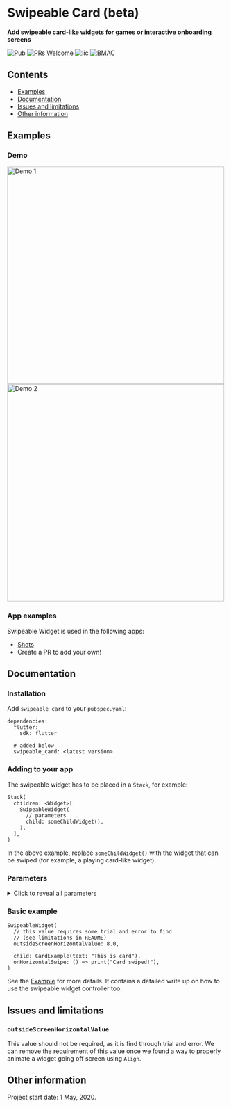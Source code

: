 <!-- omit in toc -->
# Swipeable Card (beta)

**Add swipeable card-like widgets for games or interactive onboarding screens**

[![Pub](https://img.shields.io/pub/v/swipeable_card.svg?style=flat-square)]()
[![PRs Welcome](https://img.shields.io/badge/PRs-welcome-brightgreen.svg?style=flat-square)](http://makeapullrequest.com)
![lic](https://img.shields.io/github/license/themindstorm/swipeable_card?style=flat-square)
[![BMAC](https://img.shields.io/badge/Donate-Buy%20Me%20A%20Coffee-orange.svg?style=flat-square)](https://www.buymeacoffee.com/ninest) 


## Contents
- [Examples](#Examples)
- [Documentation](#Documentation)
- [Issues and limitations](#Issues-and-limitations)
- [Other information](#Other-information)

## Examples

### Demo
<img alt="Demo 1" src="https://cdn.jsdelivr.net/gh/ninest/swipeable_card/readme-assets/demo-1.gif" height="500"> <img alt="Demo 2" src="https://cdn.jsdelivr.net/gh/ninest/swipeable_card/readme-assets/demo-2.gif" height="500">

### App examples
Swipeable Widget is used in the following apps:
- [Shots](https://github.com/ninest/Shots)
- Create a PR to add your own!

## Documentation

### Installation
Add `swipeable_card` to your `pubspec.yaml`:

```
dependencies:
  flutter:
    sdk: flutter

  # added below
  swipeable_card: <latest version>
```

### Adding to your app

The swipeable widget has to be placed in a `Stack`, for example:

```
Stack(
  children: <Widget>[
    SwipeableWidget(
      // parameters ...
      child: someChildWidget(),
    ),
  ],
)
```

In the above example, replace `someChildWidget()` with the widget that can be swiped (for example, a playing card-like widget).

### Parameters

<details>

<summary>
Click to reveal all parameters
</summary>

#### int `durationMilliseconds`
- The animation duration that dictates
  - How long it takes the widget to move back to the origin
  - How long it takes for the widget to animate off the screen

  Default value: `120`

#### double `sensitivity`
- The multiplier value for the position of the widget as it's being moved by the finger. Higher values make the swiping of the widget seem more responsive. If you aim to support a wide screen device, a higher sensitivity value is recommended so that the user doesn't have to swipe the widget all the way to the side.

  Default value: `2.0`

#### double `horizontalThreshold`
- The position the swipeable widget is moved horizontally for it to be moved away. 

  Once the widget is moved beyong this theshold, the function `onHorizontalSwipe` is called.

  This [diagram in this video](https://youtu.be/g2E7yl3MwMk?t=56) may help you visualize the correct position.

  Default value: `0.85`

#### double `verticalThreshold`
- Not implemented yet.

  The position the swipeable is moved vertically for it to be moved away.

  Once the widget is moved beyong this theshold, the function `onVerticalSwipe` is called.

  This [diagram in this video](https://youtu.be/g2E7yl3MwMk?t=56) may help you visualize the correct position.

  No defaults set for this.

#### double `outsideScreenHorizontalValue`
- The position the swipeable should end. If you want the swipeable widget to animate going off screen, this value should be over `1.0`.

  **Limitation/Issue**: Finding this value requires some trial and error. Please make a PR if you know off a better way to animate the widget off screen.

#### double `outsideScreenVerticalValue`
- No defaults set for this.

  **Limitation/Issue**: Finding this value also requires some trial and error. Please make a PR if you know off a better way to animate the widget off screen.


#### Function `onHorizontalSwipe`
- The function called when the card is moved beyond the `horizontalThreshold` (in terms of Align). If you're making a card game, this is where you would call the function that calls the next card.

#### Function `onVerticalSwipe`
- The function called when the card is moved above or below the vertical `verticalThreshold` (in terms of Align).

#### SwipeableWidgetController `swipeableWidgetController`
- Controller that can swipe the card automatically (without user interaction).

  The following methods exist:
  - `_swipeableWidgetController.triggerHorizontalSwipeLeft()`
  - `_swipeableWidgetController.triggerHorizontalSwipeRight()`
  - `_swipeableWidgetController.triggerVerticalSwipeTop()`
  - `_swipeableWidgetController.triggerVerticalSwipeBottom()`

#### Widget `child` (required)
- The child widget, which will be swipeable.

</details>


### Basic example
```
SwipeableWidget(
  // this value requires some trial and error to find
  // (see limitations in README)
  outsideScreenHorizontalValue: 8.0,

  child: CardExample(text: "This is card"),
  onHorizontalSwipe: () => print("Card swiped!"),
)
```
See the [Example](https://github.com/ninest/swipeable_card/tree/master/example) for more details. It contains a detailed write up on how to use the swipeable widget controller too.

## Issues and limitations
### `outsideScreenHorizontalValue`
This value should not be required, as it is find through trial and error. We can remove the requirement of this value once we found a way to properly animate a widget going off screen using `Align`.

## Other information
Project start date: 1 May, 2020.

<!-- This package was extracted from my app [Shots](https://github.com/themindstorm/Shots). Check it out! -->
